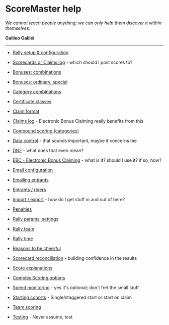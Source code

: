 # ScoreMaster help
*We cannot teach people anything; we can only help them discover it within themselves.*

**Galileo Galilei**

---
- [Rally setup & configuration](help:configoverview)
- [Scorecards or Claims log](help:cardsorlog) - which should I post scores to?

- [Bonuses: combinations](help:combos)
- [Bonuses: ordinary, special](help:bonuses)
- [Category combinations](help:categories)
- [Certificate classes](help:classes)
- [Claim format](help:stdclaim)
- [Claims log](help:claimslog) - Electronic Bonus Claiming really benefits from this
- [Compound scoring (categories)](help:compound)

- [Data control](help:datacontrol) - that sounds important, maybe it concerns me

- [DNF](help:dnf) - what does that even mean?
- [EBC - Electronic Bonus Claiming](help:ebc) - what is it? should I use it? if so, how?
- [Email configuration](help:emailsetup)
- [Emailing entrants](help:email)
- [Entrants / riders](help:entrants)
- [Import / export](help:importexport) - how do I get stuff in and out of here?

- [Penalties](help:penalties)
- [Rally params: settings](help:rpsettings)
- [Rally team](help:teamroles)
- [Rally time](help:rallytime)

- [Reasons to be cheerful](help:reasons)
- [Scorecard reconciliation](help:recon) - building confidence in the results
- [Score explanations](help:scorex)
- [Complex Scoring options](help:scoringoptions)
- [Speed monitoring](help:speeding) - yes it's optional; don't fret the small stuff
- [Starting cohorts](help:cohorts) - Single/staggered start or start on claim
- [Team scoring](help:teams)
- [Testing](help:testing) - Never assume, test